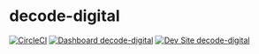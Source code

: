 # decode-digital

[![CircleCI](https://circleci.com/gh/mattschaff/decode-digital.svg?style=shield)](https://circleci.com/gh/mattschaff/decode-digital)
[![Dashboard decode-digital](https://img.shields.io/badge/dashboard-decode_digital-yellow.svg)](https://dashboard.pantheon.io/sites/7cc57f1c-869a-442a-81d2-5febbc19a205#dev/code)
[![Dev Site decode-digital](https://img.shields.io/badge/site-decode_digital-blue.svg)](http://dev-decode-digital.pantheonsite.io/)